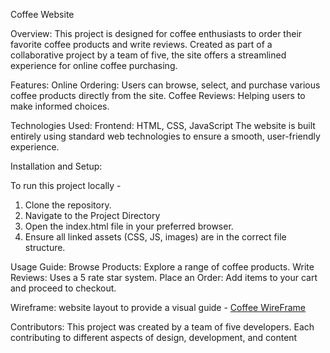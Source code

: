 Coffee Website

Overview:
This project is designed for coffee enthusiasts to order their favorite coffee products and write reviews. Created as part of a collaborative project by a team of five, the site offers a streamlined experience for online coffee purchasing.

Features:
Online Ordering: Users can browse, select, and purchase various coffee products directly from the site.
Coffee Reviews: Helping users to make informed choices.

Technologies Used:
Frontend: HTML, CSS, JavaScript
The website is built entirely using standard web technologies to ensure a smooth, user-friendly experience.

Installation and Setup:

To run this project locally -
1. Clone the repository.
2. Navigate to the Project Directory
3. Open the index.html file in your preferred browser.
4. Ensure all linked assets (CSS, JS, images) are in the correct file structure.

Usage Guide:
Browse Products: Explore a range of coffee products.
Write Reviews: Uses a 5 rate star system.
Place an Order: Add items to your cart and proceed to checkout.

Wireframe:
website layout to provide a visual guide -
[Coffee WireFrame](https://github.com/user-attachments/assets/a13f4d7c-4b70-4e00-b0e2-2aaae8da6348)

Contributors:
This project was created by a team of five developers.
Each contributing to different aspects of design, development, and content


